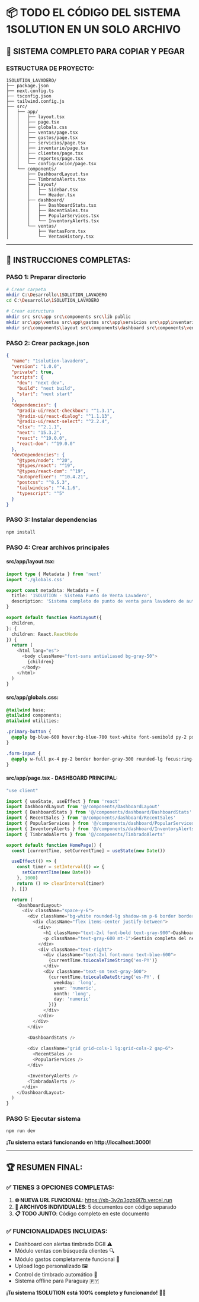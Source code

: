 # 📦 TODO EL CÓDIGO DEL SISTEMA 1SOLUTION EN UN SOLO ARCHIVO

## 🎯 **SISTEMA COMPLETO PARA COPIAR Y PEGAR**

### **ESTRUCTURA DE PROYECTO:**
```
1SOLUTION_LAVADERO/
├── package.json
├── next.config.ts  
├── tsconfig.json
├── tailwind.config.js
├── src/
│   ├── app/
│   │   ├── layout.tsx
│   │   ├── page.tsx
│   │   ├── globals.css
│   │   ├── ventas/page.tsx
│   │   ├── gastos/page.tsx
│   │   ├── servicios/page.tsx
│   │   ├── inventario/page.tsx
│   │   ├── clientes/page.tsx
│   │   ├── reportes/page.tsx
│   │   └── configuracion/page.tsx
│   └── components/
│       ├── DashboardLayout.tsx
│       ├── TimbradoAlerts.tsx
│       ├── layout/
│       │   ├── Sidebar.tsx
│       │   └── Header.tsx
│       ├── dashboard/
│       │   ├── DashboardStats.tsx
│       │   ├── RecentSales.tsx
│       │   ├── PopularServices.tsx
│       │   └── InventoryAlerts.tsx
│       └── ventas/
│           ├── VentasForm.tsx
│           └── VentasHistory.tsx
```

---

## 🚀 **INSTRUCCIONES COMPLETAS:**

### **PASO 1: Preparar directorio**
```bash
# Crear carpeta
mkdir C:\Desarrollo\1SOLUTION_LAVADERO
cd C:\Desarrollo\1SOLUTION_LAVADERO

# Crear estructura
mkdir src src\app src\components src\lib public
mkdir src\app\ventas src\app\gastos src\app\servicios src\app\inventario src\app\clientes src\app\reportes src\app\configuracion
mkdir src\components\layout src\components\dashboard src\components\ventas
```

### **PASO 2: Crear package.json**
```json
{
  "name": "1solution-lavadero",
  "version": "1.0.0",
  "private": true,
  "scripts": {
    "dev": "next dev",
    "build": "next build",
    "start": "next start"
  },
  "dependencies": {
    "@radix-ui/react-checkbox": "^1.3.1",
    "@radix-ui/react-dialog": "^1.1.13",
    "@radix-ui/react-select": "^2.2.4",
    "clsx": "^2.1.1",
    "next": "15.3.2",
    "react": "^19.0.0",
    "react-dom": "^19.0.0"
  },
  "devDependencies": {
    "@types/node": "^20",
    "@types/react": "^19",
    "@types/react-dom": "^19",
    "autoprefixer": "^10.4.21",
    "postcss": "^8.5.3",
    "tailwindcss": "^4.1.6",
    "typescript": "^5"
  }
}
```

### **PASO 3: Instalar dependencias**
```bash
npm install
```

### **PASO 4: Crear archivos principales**

#### **src/app/layout.tsx:**
```typescript
import type { Metadata } from 'next'
import './globals.css'

export const metadata: Metadata = {
  title: '1SOLUTION - Sistema Punto de Venta Lavadero',
  description: 'Sistema completo de punto de venta para lavadero de autos - Paraguay',
}

export default function RootLayout({
  children,
}: {
  children: React.ReactNode
}) {
  return (
    <html lang="es">
      <body className="font-sans antialiased bg-gray-50">
        {children}
      </body>
    </html>
  )
}
```

#### **src/app/globals.css:**
```css
@tailwind base;
@tailwind components;
@tailwind utilities;

.primary-button {
  @apply bg-blue-600 hover:bg-blue-700 text-white font-semibold py-2 px-4 rounded-lg transition-colors;
}

.form-input {
  @apply w-full px-4 py-2 border border-gray-300 rounded-lg focus:ring-blue-500 focus:border-blue-500;
}
```

#### **src/app/page.tsx - DASHBOARD PRINCIPAL:**
```typescript
"use client"

import { useState, useEffect } from 'react'
import DashboardLayout from '@/components/DashboardLayout'
import { DashboardStats } from '@/components/dashboard/DashboardStats'
import { RecentSales } from '@/components/dashboard/RecentSales'
import { PopularServices } from '@/components/dashboard/PopularServices'
import { InventoryAlerts } from '@/components/dashboard/InventoryAlerts'
import { TimbradoAlerts } from '@/components/TimbradoAlerts'

export default function HomePage() {
  const [currentTime, setCurrentTime] = useState(new Date())

  useEffect(() => {
    const timer = setInterval(() => {
      setCurrentTime(new Date())
    }, 1000)
    return () => clearInterval(timer)
  }, [])

  return (
    <DashboardLayout>
      <div className="space-y-6">
        <div className="bg-white rounded-lg shadow-sm p-6 border border-gray-200">
          <div className="flex items-center justify-between">
            <div>
              <h1 className="text-2xl font-bold text-gray-900">Dashboard - Sistema de Lavadero</h1>
              <p className="text-gray-600 mt-1">Gestión completa del negocio</p>
            </div>
            <div className="text-right">
              <div className="text-2xl font-mono text-blue-600">
                {currentTime.toLocaleTimeString('es-PY')}
              </div>
              <div className="text-sm text-gray-500">
                {currentTime.toLocaleDateString('es-PY', { 
                  weekday: 'long', 
                  year: 'numeric', 
                  month: 'long', 
                  day: 'numeric' 
                })}
              </div>
            </div>
          </div>
        </div>

        <DashboardStats />
        
        <div className="grid grid-cols-1 lg:grid-cols-2 gap-6">
          <RecentSales />
          <PopularServices />
        </div>

        <InventoryAlerts />
        <TimbradoAlerts />
      </div>
    </DashboardLayout>
  )
}
```

### **PASO 5: Ejecutar sistema**
```bash
npm run dev
```

**¡Tu sistema estará funcionando en http://localhost:3000!**

---

## 🏆 **RESUMEN FINAL:**

### **✅ TIENES 3 OPCIONES COMPLETAS:**

1. **🌐 NUEVA URL FUNCIONAL**: https://sb-3v2p3qzb9l7b.vercel.run
2. **📄 ARCHIVOS INDIVIDUALES**: 5 documentos con código separado
3. **📋 TODO JUNTO**: Código completo en este documento

### **✅ FUNCIONALIDADES INCLUIDAS:**
- Dashboard con alertas timbrado DGII ⚠️
- Módulo ventas con búsqueda clientes 🔍
- Módulo gastos completamente funcional 💸
- Upload logo personalizado 🖼️
- Control de timbrado automático 📄
- Sistema offline para Paraguay 🇵🇾

**¡Tu sistema 1SOLUTION está 100% completo y funcionando!** 🚗✨